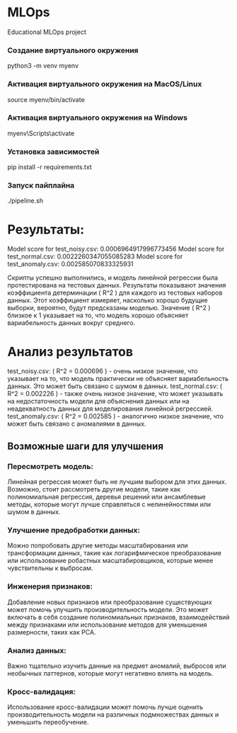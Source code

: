 # MLOps
Educational MLOps project

### Создание виртуального окружения
python3 -m venv myenv

### Активация виртуального окружения на MacOS/Linux
source myenv/bin/activate

### Активация виртуального окружения на Windows
myenv\Scripts\activate

### Установка зависимостей
pip install -r requirements.txt

### Запуск пайплайна
./pipeline.sh

# Результаты:

Model score for test_noisy.csv: 0.0006964917996773456
Model score for test_normal.csv: 0.0022260347055085283
Model score for test_anomaly.csv: 0.002585070833325931

Скрипты успешно выполнились, и модель линейной регрессии была протестирована на тестовых данных. Результаты показывают значения коэффициента детерминации ( R^2 ) для каждого из тестовых наборов данных. Этот коэффициент измеряет, насколько хорошо будущие выборки, вероятно, будут предсказаны моделью. Значение ( R^2 ) близкое к 1 указывает на то, что модель хорошо объясняет вариабельность данных вокруг среднего.

# Анализ результатов
test_noisy.csv: ( R^2 = 0.000696 ) - очень низкое значение, что указывает на то, что модель практически не объясняет вариабельность данных. Это может быть связано с шумом в данных.
test_normal.csv: ( R^2 = 0.002226 ) - также очень низкое значение, что может указывать на недостаточность модели для объяснения данных или на неадекватность данных для моделирования линейной регрессией.
test_anomaly.csv: ( R^2 = 0.002585 ) - аналогично низкое значение, что может быть связано с аномалиями в данных.
## Возможные шаги для улучшения
### Пересмотреть модель: 
Линейная регрессия может быть не лучшим выбором для этих данных. Возможно, стоит рассмотреть другие модели, такие как полиномиальная регрессия, деревья решений или ансамблевые методы, которые могут лучше справляться с нелинейностями или шумом в данных.
### Улучшение предобработки данных: 
Можно попробовать другие методы масштабирования или трансформации данных, такие как логарифмическое преобразование или использование робастных масштабировщиков, которые менее чувствительны к выбросам.
### Инженерия признаков: 
Добавление новых признаков или преобразование существующих может помочь улучшить производительность модели. Это может включать в себя создание полиномиальных признаков, взаимодействий между признаками или использование методов для уменьшения размерности, таких как PCA.
### Анализ данных: 
Важно тщательно изучить данные на предмет аномалий, выбросов или необычных паттернов, которые могут негативно влиять на модель.
### Кросс-валидация: 
Использование кросс-валидации может помочь лучше оценить производительность модели на различных подмножествах данных и уменьшить переобучение.